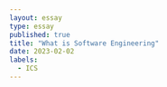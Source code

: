 ```yaml
---
layout: essay
type: essay
published: true
title: "What is Software Engineering"
date: 2023-02-02
labels:
  - ICS
---
```

